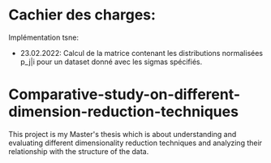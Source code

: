 # Cachier des charges: 
  Implémentation tsne: 
  
  - 23.02.2022: Calcul de la matrice contenant les distributions normalisées p_j|i pour un dataset donné avec les sigmas spécifiés.


# Comparative-study-on-different-dimension-reduction-techniques
This project is my Master's thesis which is about understanding and evaluating different dimensionality reduction techniques and
analyzing their relationship with the structure of the data. 
  
                      
